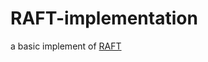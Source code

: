 # RAFT-implementation
a basic implement of [RAFT](https://www.usenix.org/system/files/conference/atc14/atc14-paper-ongaro.pdf)
